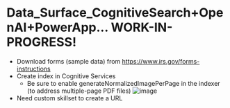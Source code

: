# Data_Surface_CognitiveSearch+OpenAI+PowerApp... WORK-IN-PROGRESS!

* Download forms (sample data) from https://www.irs.gov/forms-instructions
* Create index in Cognitive Services
  * Be sure to enable generateNormalizedImagePerPage in the indexer (to address multiple-page PDF files)
    ![image](https://github.com/richchapler/AzureSolutions/assets/44923999/c6aec6f1-c186-424b-bc95-0c724028d25e)
* Need custom skillset to create a URL
